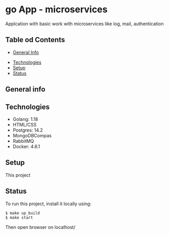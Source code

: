 # go App - microservices 
Applcation with basic work with microservices like log, mail, authentication

## Table od Contents
* [General Info](#general-info) 
- [Technologies](#technologies)
- [Setup](#setup)
- [Status](#status)

## General info


## Technologies
* Golang: 1.18
* HTML/CSS
* Postgres: 14.2
* MongoDBCompas
* RabbitMQ
* Docker: 4.6.1

## Setup
This project 


## Status
To run this project, install it locally using:

```
$ make up_build
$ make start
```
Then open browser on localhost/ 
